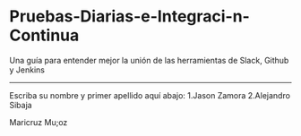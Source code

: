 # Pruebas-Diarias-e-Integraci-n-Continua
Una guía para entender mejor la unión de las herramientas de Slack, Github y Jenkins
****************************************************************************************************************************************
Escriba su nombre y primer apellido aquí abajo:
1.Jason Zamora
2.Alejandro Sibaja

Maricruz Mu;oz 
